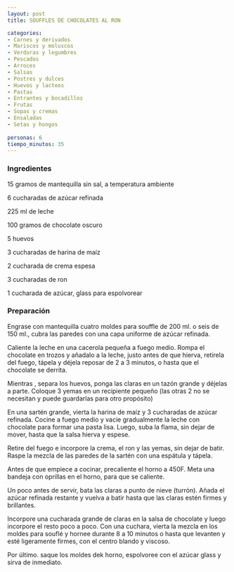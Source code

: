 ```yaml
---
layout: post
title: SOUFFLES DE CHOCOLATES AL RON

categories:
- Carnes y derivados
- Mariscos y moluscos
- Verduras y legumbres
- Pescados
- Arroces
- Salsas
- Postres y dulces
- Huevos y lacteos
- Pastas
- Entrantes y bocadillos
- Frutas
- Sopas y cremas
- Ensaladas
- Setas y hongos
 
personas: 6 
tiempo_minutos: 35 
---
```

<h3>Ingredientes</h3>
15 gramos de mantequilla sin sal, a temperatura ambiente

6 cucharadas de azúcar refinada

225 ml de leche

100 gramos de chocolate oscuro

5 huevos

3 cucharadas de harina de maíz

2 cucharada de crema espesa

3 cucharadas de ron

1 cucharada de azúcar, glass para espolvorear

<h3>Preparación</h3>
Engrase con mantequilla cuatro moldes para souffle de 200 ml. o seis de 150 ml., cubra las paredes con una capa uniforme de azúcar refinada.

Caliente la leche en una cacerola pequeña a fuego medio. Rompa el chocolate en trozos y añadalo a la leche, justo antes de que hierva, retirela del fuego, tápela y déjela reposar de 2 a 3 minutos, o hasta que el chocolate se derrita.

Mientras , separa los huevos, ponga las claras en un tazón grande y déjelas a parte. Coloque 3 yemas en un recipiente pequeño (las otras 2 no se necesitan y puede guardarlas para otro propósito)

En una sartén grande, vierta la harina de maíz y 3 cucharadas de azúcar refinada. Cocine a fuego medio y vacie gradualmente la leche con chocolate para formar una pasta lisa. Luego, suba la flama, sin dejar de mover, hasta que la salsa hierva y espese.

Retire del fuego e incorpore la crema, el ron y las yemas, sin dejar de batir. Raspe la mezcla de las paredes de la sartén con una espátula y tápela.

Antes de que empiece a cocinar, precaliente el horno a 450F. Meta una bandeja con oprillas en el horno, para que se caliente.

Un poco antes de servir, bata las claras a punto de nieve (turrón). Añada el azúcar refinada restante y vuelva a batir hasta que las claras estén firmes y brillantes.

Incorpore una cucharada grande de claras en la salsa de chocolate y luego incorpore el resto poco a poco. Con una cuchara, vierta la mezcla en los moldes para souflé y hornee durante 8 a 10 minutos o hasta que levanten y esté ligeramente firmes, con el centro blando y viscoso.

Por último. saque los moldes dek horno, espolvoree con el azúcar glass y sirva de inmediato.

